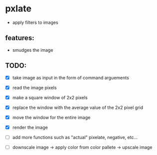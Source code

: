 # pxlate
- apply filters to images

## features:
- smudges the image

## TODO:
- [x] take image as input in the form of command arguements
- [x] read the image pixels
- [x] make a square window of 2x2 pixels
- [x] replace the window with the average value of the 2x2 pixel grid
- [x] move the window for the entire image
- [x] render the image


- [ ]  add more functions such as "actual" pixelate, negative, etc...
- [ ] downscale image -> apply color from color pallete -> upscale image
